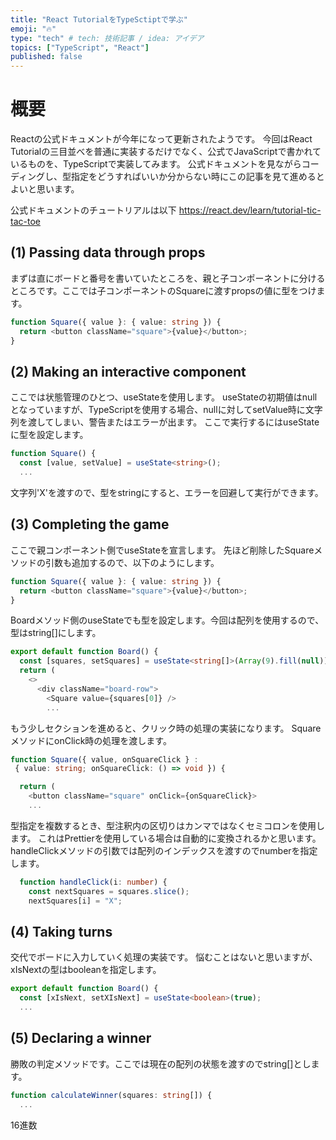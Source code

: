 ```yaml
---
title: "React TutorialをTypeSctiptで学ぶ"
emoji: "🔥"
type: "tech" # tech: 技術記事 / idea: アイデア
topics: ["TypeScript", "React"]
published: false
---
```


# 概要
Reactの公式ドキュメントが今年になって更新されたようです。
今回はReact Tutorialの三目並べを普通に実装するだけでなく、公式でJavaScriptで書かれているものを、TypeScriptで実装してみます。
公式ドキュメントを見ながらコーディングし、型指定をどうすればいいか分からない時にこの記事を見て進めるとよいと思います。

公式ドキュメントのチュートリアルは以下
https://react.dev/learn/tutorial-tic-tac-toe
## (1) Passing data through props
まずは直にボードと番号を書いていたところを、親と子コンポーネントに分けるところです。ここでは子コンポーネントのSquareに渡すpropsの値に型をつけます。
```ts
function Square({ value }: { value: string }) {
  return <button className="square">{value}</button>;
}
```
## (2) Making an interactive component
ここでは状態管理のひとつ、useStateを使用します。
useStateの初期値はnullとなっていますが、TypeScriptを使用する場合、nullに対してsetValue時に文字列を渡してしまい、警告またはエラーが出ます。
ここで実行するにはuseStateに型を設定します。
```ts
function Square() {
  const [value, setValue] = useState<string>();
  ...
```
文字列'X'を渡すので、型をstringにすると、エラーを回避して実行ができます。
## (3) Completing the game 
ここで親コンポーネント側でuseStateを宣言します。
先ほど削除したSquareメソッドの引数も追加するので、以下のようにします。
```ts
function Square({ value }: { value: string }) {
  return <button className="square">{value}</button>;
}
```
Boardメソッド側のuseStateでも型を設定します。今回は配列を使用するので、型はstring[]にします。
```ts
export default function Board() {
  const [squares, setSquares] = useState<string[]>(Array(9).fill(null));
  return (
    <>
      <div className="board-row">
        <Square value={squares[0]} />
        ...
```
もう少しセクションを進めると、クリック時の処理の実装になります。
SquareメソッドにonClick時の処理を渡します。
```ts
function Square({ value, onSquareClick } :
 { value: string; onSquareClick: () => void }) {

  return (
    <button className="square" onClick={onSquareClick}>
    ...
```
型指定を複数するとき、型注釈内の区切りはカンマではなくセミコロンを使用します。
これはPrettierを使用している場合は自動的に変換されるかと思います。
handleClickメソッドの引数では配列のインデックスを渡すのでnumberを指定します。
```ts
  function handleClick(i: number) {
    const nextSquares = squares.slice();
    nextSquares[i] = "X";
```
## (4) Taking turns
交代でボードに入力していく処理の実装です。
悩むことはないと思いますが、xIsNextの型はbooleanを指定します。
```ts
export default function Board() {
  const [xIsNext, setXIsNext] = useState<boolean>(true);
  ...
```
## (5) Declaring a winner 
勝敗の判定メソッドです。ここでは現在の配列の状態を渡すのでstring[]とします。
```ts
function calculateWinner(squares: string[]) {
  ...
```
16進数